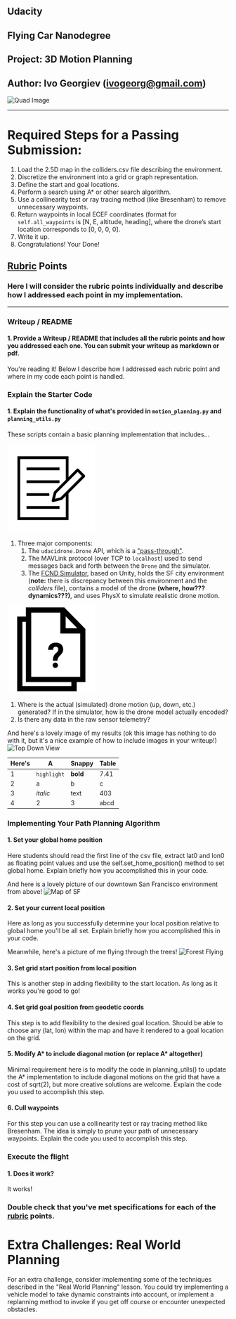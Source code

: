 ## Udacity
## Flying Car Nanodegree
## Project: 3D Motion Planning
## Author: Ivo Georgiev (ivogeorg@gmail.com)
![Quad Image](./misc/enroute.png)

---


# Required Steps for a Passing Submission:
1. Load the 2.5D map in the colliders.csv file describing the environment.
2. Discretize the environment into a grid or graph representation.
3. Define the start and goal locations.
4. Perform a search using A* or other search algorithm.
5. Use a collinearity test or ray tracing method (like Bresenham) to remove unnecessary waypoints.
6. Return waypoints in local ECEF coordinates (format for `self.all_waypoints` is [N, E, altitude, heading], where the drone’s start location corresponds to [0, 0, 0, 0].
7. Write it up.
8. Congratulations!  Your Done!

## [Rubric](https://review.udacity.com/#!/rubrics/1534/view) Points
### Here I will consider the rubric points individually and describe how I addressed each point in my implementation.  

---
### Writeup / README

#### 1. Provide a Writeup / README that includes all the rubric points and how you addressed each one.  You can submit your writeup as markdown or pdf.  

You're reading it! Below I describe how I addressed each rubric point and where in my code each point is handled.

### Explain the Starter Code

#### 1. Explain the functionality of what's provided in `motion_planning.py` and `planning_utils.py`
These scripts contain a basic planning implementation that includes...

<img src="assets/noun-notes.png" height="200" />   

1. Three major components:  
   1. The `udacidrone.Drone` API, which is a ["pass-through"](https://udacity.github.io/udacidrone/docs/drone-api.html).  
   2. The MAVLink protocol (over TCP to `localhost`) used to send messages back and forth between the `Drone` and the simulator.  
   3. The [FCND Simulator](https://github.com/udacity/FCND-Simulator), based on Unity, holds the SF city environment (**note:** there is discrepancy between this environment and the *colliders* file), contains a model of the drone **(where, how??? dynamics???)**, and uses PhysX to simulate realistic drone motion.  

<img src="assets/noun-question.png" height="200" />   

1. Where is the actual (simulated) drone motion (up, down, etc.) generated? If in the simulator, how is the drone model actually encoded?
2. Is there any data in the raw sensor telemetry?


And here's a lovely image of my results (ok this image has nothing to do with it, but it's a nice example of how to include images in your writeup!)
![Top Down View](./misc/high_up.png)

Here's | A | Snappy | Table
--- | --- | --- | ---
1 | `highlight` | **bold** | 7.41
2 | a | b | c
3 | *italic* | text | 403
4 | 2 | 3 | abcd

### Implementing Your Path Planning Algorithm

#### 1. Set your global home position
Here students should read the first line of the csv file, extract lat0 and lon0 as floating point values and use the self.set_home_position() method to set global home. Explain briefly how you accomplished this in your code.


And here is a lovely picture of our downtown San Francisco environment from above!
![Map of SF](./misc/map.png)

#### 2. Set your current local position
Here as long as you successfully determine your local position relative to global home you'll be all set. Explain briefly how you accomplished this in your code.


Meanwhile, here's a picture of me flying through the trees!
![Forest Flying](./misc/in_the_trees.png)

#### 3. Set grid start position from local position
This is another step in adding flexibility to the start location. As long as it works you're good to go!

#### 4. Set grid goal position from geodetic coords
This step is to add flexibility to the desired goal location. Should be able to choose any (lat, lon) within the map and have it rendered to a goal location on the grid.

#### 5. Modify A* to include diagonal motion (or replace A* altogether)
Minimal requirement here is to modify the code in planning_utils() to update the A* implementation to include diagonal motions on the grid that have a cost of sqrt(2), but more creative solutions are welcome. Explain the code you used to accomplish this step.

#### 6. Cull waypoints 
For this step you can use a collinearity test or ray tracing method like Bresenham. The idea is simply to prune your path of unnecessary waypoints. Explain the code you used to accomplish this step.



### Execute the flight
#### 1. Does it work?
It works!

### Double check that you've met specifications for each of the [rubric](https://review.udacity.com/#!/rubrics/1534/view) points.
  
# Extra Challenges: Real World Planning

For an extra challenge, consider implementing some of the techniques described in the "Real World Planning" lesson. You could try implementing a vehicle model to take dynamic constraints into account, or implement a replanning method to invoke if you get off course or encounter unexpected obstacles.


